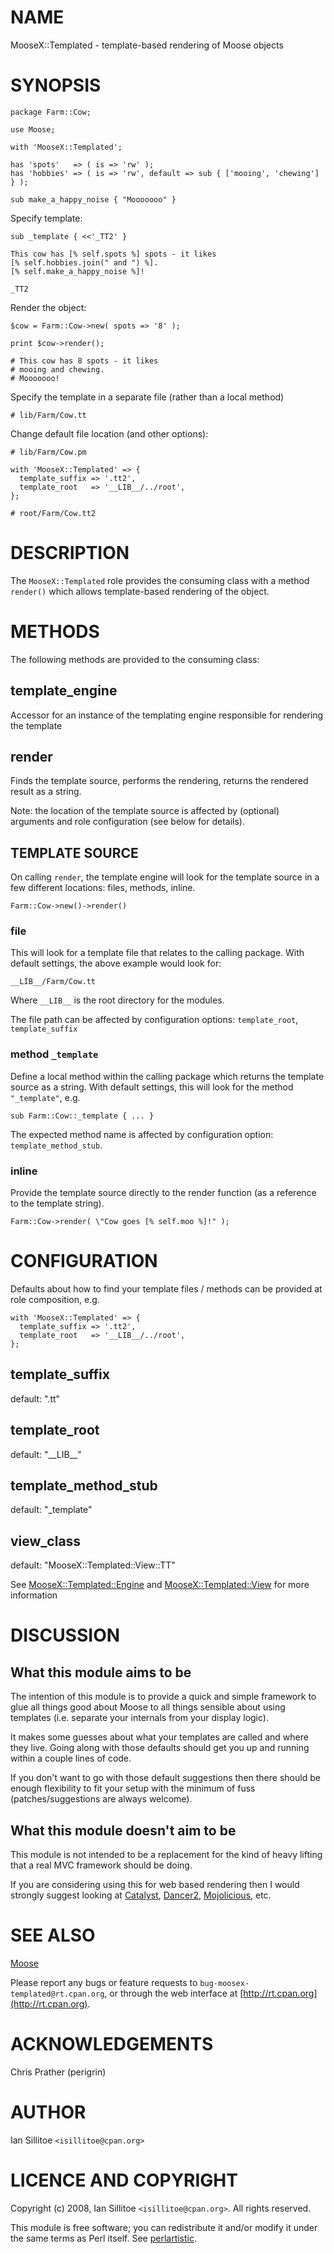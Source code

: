 # NAME

MooseX::Templated - template-based rendering of Moose objects

# SYNOPSIS

    package Farm::Cow;

    use Moose;

    with 'MooseX::Templated';

    has 'spots'   => ( is => 'rw' );
    has 'hobbies' => ( is => 'rw', default => sub { ['mooing', 'chewing'] } );

    sub make_a_happy_noise { "Mooooooo" }

Specify template:

    sub _template { <<'_TT2' }

    This cow has [% self.spots %] spots - it likes
    [% self.hobbies.join(" and ") %].
    [% self.make_a_happy_noise %]!

    _TT2
    

Render the object:

    $cow = Farm::Cow->new( spots => '8' );

    print $cow->render();

    # This cow has 8 spots - it likes
    # mooing and chewing.
    # Mooooooo!

Specify the template in a separate file (rather than a local method)

    # lib/Farm/Cow.tt

Change default file location (and other options):

    # lib/Farm/Cow.pm

    with 'MooseX::Templated' => {
      template_suffix => '.tt2',
      template_root   => '__LIB__/../root',
    };

    # root/Farm/Cow.tt2

# DESCRIPTION

The `MooseX::Templated` role provides the consuming class with a method
`render()` which allows template-based rendering of the object.

# METHODS

The following methods are provided to the consuming class:

## template\_engine

Accessor for an instance of the templating engine responsible for rendering
the template

## render

Finds the template source, performs the rendering, returns
the rendered result as a string.

Note: the location of the template source is affected by (optional) arguments
and role configuration (see below for details).

## TEMPLATE SOURCE

On calling `render`, the template engine will look for the template source in a
few different locations: files, methods, inline.

    Farm::Cow->new()->render()

### file

This will look for a template file that relates to the calling package. With
default settings, the above example would look for:

    __LIB__/Farm/Cow.tt

Where `__LIB__` is the root directory for the modules.

The file path can be affected by configuration options: `template_root`,
`template_suffix`

### method `_template`

Define a local method within the calling package which returns the template
source as a string. With default settings, this will look for the method
`"_template"`, e.g.

    sub Farm::Cow::_template { ... }

The expected method name is affected by configuration option: `template_method_stub`.

### inline

Provide the template source directly to the render function (as a reference
to the template string).

    Farm::Cow->render( \"Cow goes [% self.moo %]!" );

# CONFIGURATION

Defaults about how to find your template files / methods can be provided at
role composition, e.g.

    with 'MooseX::Templated' => {
      template_suffix => '.tt2',
      template_root   => '__LIB__/../root',
    };

## template\_suffix

default: ".tt"

## template\_root

default: "\_\_LIB\_\_"

## template\_method\_stub

default: "\_template"

## view\_class

default: "MooseX::Templated::View::TT"

See [MooseX::Templated::Engine](https://metacpan.org/pod/MooseX::Templated::Engine) and [MooseX::Templated::View](https://metacpan.org/pod/MooseX::Templated::View) for more information

# DISCUSSION

## What this module aims to be

The intention of this module is to provide a quick and simple framework
to glue all things good about Moose to all things sensible about using
templates (i.e. separate your internals from your display logic).

It makes some guesses about what your templates are called and where
they live. Going along with those defaults should get you up and
running within a couple lines of code.

If you don't want to go with those default suggestions then there should be
enough flexibility to fit your setup with the minimum of fuss
(patches/suggestions are always welcome).

## What this module doesn't aim to be

This module is not intended to be a replacement for the kind of heavy
lifting that a real MVC framework should be doing.

If you are considering using this for web based rendering then I would
strongly suggest looking at [Catalyst](https://metacpan.org/pod/Catalyst), [Dancer2](https://metacpan.org/pod/Dancer2), [Mojolicious](https://metacpan.org/pod/Mojolicious), etc.

# SEE ALSO

[Moose](https://metacpan.org/pod/Moose)

Please report any bugs or feature requests to
`bug-moosex-templated@rt.cpan.org`, or through the web interface at
[http://rt.cpan.org](http://rt.cpan.org).

# ACKNOWLEDGEMENTS

Chris Prather (perigrin)

# AUTHOR

Ian Sillitoe  `<isillitoe@cpan.org>`

# LICENCE AND COPYRIGHT

Copyright (c) 2008, Ian Sillitoe `<isillitoe@cpan.org>`. All rights reserved.

This module is free software; you can redistribute it and/or
modify it under the same terms as Perl itself. See [perlartistic](https://metacpan.org/pod/perlartistic).
